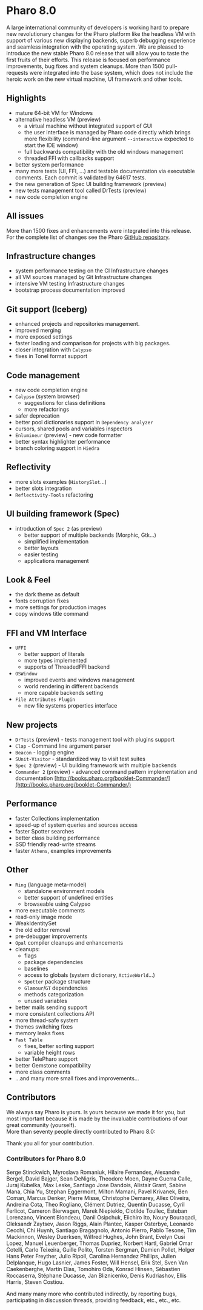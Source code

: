 # Pharo 8.0

A large international community of developers is working hard to prepare new revolutionary changes for the Pharo platform like the headless VM with support of various new displaying backends, superb debugging experience and seamless integration with the operating system. We are pleased to introduce the new stable Pharo 8.0 release that will allow you to taste the first fruits of their efforts. This release is focused on performance improvements, bug fixes and system cleanups. More than 1500 pull-requests were integrated into the base system, which does not include the heroic work on the new virtual machine, UI framework and other tools.

## Highlights

- mature 64-bit VM for Windows
- alternative headless VM (preview)
	- a virtual machine without integrated support of GUI
	- the user interface is managed by Pharo code directly which brings more flexibility (command-line argument `--interactive` expected to start the IDE window)
	- full backwards compatibility with the old windows management
	- threaded FFI with callbacks support
- better system performance
- many more tests (UI, FFI, ...) and testable documentation via executable comments. Each commit is validated by 64617 tests.
- the new generation of Spec UI building framework (preview)
- new tests management tool called DrTests (preview)
- new code completion engine

## All issues
More than 1500 fixes and enhancements were integrated into this release. For the complete list of changes see the Pharo [GitHub repository](https://github.com/pharo-project/pharo/commits/Pharo8.0).

## Infrastructure changes
- system performance testing on the CI
 Infrastructure changes
- all VM sources managed by Git
 Infrastructure changes
- intensive VM testing
 Infrastructure changes
- bootstrap process documentation improved

## Git support (Iceberg)
- enhanced projects and repositories management.
- improved merging 
- more exposed settings
- faster loading and comparison for projects with big packages.
- closer integration with `Calypso`
- fixes in Tonel format support

## Code management
- new code completion engine
- `Calypso` (system browser)
	- suggestions for class definitions
	- more refactorings
- safer deprecation
- better pool dictionaries support in `Dependency analyzer`
- cursors, shared pools and variables inspectors
- `Enlumineur` (preview) - new code formatter
- better syntax highlighter performance
- branch coloring support in `Hiedra`

## Reflectivity
- more slots examples (`HistorySlot`…)
- better slots integration
- `Reflectivity-Tools` refactoring

## UI building framework (Spec)
- introduction of `Spec 2` (as preview)
	- better support of multiple backends (Morphic, Gtk…)
	- simplified implementation
	- better layouts
	- easier testing
	- applications management

## Look & Feel
- the dark theme as default
- fonts corruption fixes
- more settings for production images
- copy windows title command

## FFI and VM Interface
- `UFFI` 
	- better support of literals
	- more types implemented
	- supports of ThreadedFFI backend
- `OSWindow`
	- improved events and windows management
	- world rendering in different backends
	- more capable backends setting
- `File Attributes Plugin`
	- new file systems properties interface

## New projects

- `DrTests` (preview) - tests management tool with plugins support
- `Clap` - Command line argument parser
- `Beacon` - logging engine
- `SUnit-Visitor` - standardized way to visit test suites
- `Spec 2` (preview) - UI building framework with multiple backends 
- `Commander 2` (preview) - advanced command pattern implementation and documentation [http://books.pharo.org/booklet-Commander/](http://books.pharo.org/booklet-Commander/)

## Performance
- faster Collections implementation
- speed-up of system queries and sources access
- faster Spotter searches
- better class building performance
- SSD friendly read-write streams
- faster `Athens`, examples improvements

## Other
- `Ring` (language meta-model)
	- standalone environment models
	- better support of undefined entities
	- browseable using Calypso
- more executable comments
- read-only image mode
- WeakIdentitySet
- the old editor removal
- pre-debugger improvements
- `Opal` compiler cleanups and enhancements
- cleanups:
	- flags
	- package dependencies
	- baselines 
	- access to globals (system dictionary, `ActiveWorld`…)
	- `Spotter` package structure 
	- `Glamour`/`GT` dependencies
	- methods categorization
	- unused variables
- better mails sending support
- more consistent collections API
- more thread-safe system
- themes switching fixes
- memory leaks fixes
- `Fast Table`
	- fixes, better sorting support
	- variable height rows
- better TelePharo support
- better Gemstone compatibility
- more class comments
- ...and many more small fixes and improvements...

## Contributors
We always say Pharo is yours. Is yours because we made it for you, but most important because it is made by the invaluable contributions of our great community (yourself).  
More than seventy people directly contributed to Pharo 8.0: 

Thank you all for your contribution.

### Contributors for Pharo 8.0

Serge Stinckwich, Myroslava Romaniuk, Hilaire Fernandes, Alexandre Bergel, David Bajger, Sean DeNigris, Theodore Moen, Dayne Guerra Calle, Juraj Kubelka, Max Leske, Santiago Jose Dandois, Alistair Grant, Sabine Mana, Chia Yu, Stephan Eggermont, Milton Mamani, Pavel Krivanek, Ben Coman, Marcus Denker, Pierre Misse, Christophe Demarey, Allex Oliveira, Andreina Cota, Theo Rogliano, Clément Dutriez, Quentin Ducasse, Cyril Ferlicot, Cameron Bierwagen, Marek Niepieklo, Clotilde Toullec, Esteban Lorenzano, Vincent Blondeau, Danil Osipchuk, Eiichiro Ito, Noury Bouraqadi, Oleksandr Zaytsev, Jason Riggs, Alain Plantec, Kasper Osterbye, Leonardo Cecchi, Chi Huynh, Santiago Bragagnolo, Antonio Pierro, Pablo Tesone, Tim Mackinnon, Wesley Duerksen, Wilfred Hughes, John Brant, Evelyn Cusi Lopez, Manuel Leuenberger, Thomas Dupriez, Norbert Hartl, Gabriel Omar Cotelli, Carlo Teixeira, Guille Polito, Torsten Bergman, Damien Pollet, Holger Hans Peter Freyther, Julio Ripoll, Carolina Hernandez Phillips, Julien Delplanque, Hugo Lasnier, James Foster, Will Hensel, Erik Stel, Sven Van Caekenberghe, Martín Dias, Tomohiro Oda, Konrad Hinsen, Sébastien Roccaserra, Stéphane Ducasse, Jan Bliznicenko, Denis Kudriashov, Ellis Harris, Steven Costiou.


And many many more who contributed indirectly, by reporting bugs, participating in discussion threads, providing feedback, etc., etc., etc.

